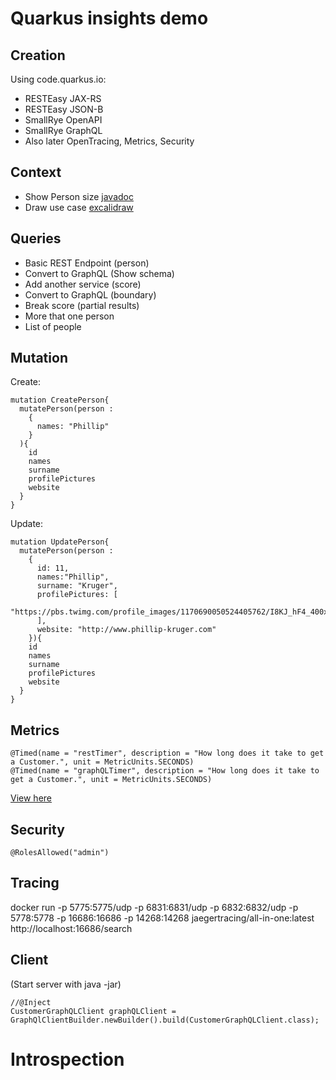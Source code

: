 # Quarkus insights demo

## Creation

Using code.quarkus.io:

- RESTEasy JAX-RS
- RESTEasy JSON-B
- SmallRye OpenAPI
- SmallRye GraphQL
- Also later OpenTracing, Metrics, Security

## Context

- Show Person size [javadoc](file:///home/pkruger/Projects/quarkus.io/customer-service/target/apidocs/graphql/demo/model/package-summary.html)
- Draw use case [excalidraw](https://excalidraw.com/)

## Queries
- Basic REST Endpoint (person)
- Convert to GraphQL (Show schema)
- Add another service (score)
- Convert to GraphQL (boundary)
- Break score (partial results)
- More that one person
- List of people

## Mutation

Create: 
```
mutation CreatePerson{
  mutatePerson(person : 
    {
      names: "Phillip"
    }
  ){
    id
    names
    surname
    profilePictures
    website
  }
}
```

Update:

```
mutation UpdatePerson{
  mutatePerson(person : 
    {
      id: 11, 
      names:"Phillip",
      surname: "Kruger", 
      profilePictures: [
        "https://pbs.twimg.com/profile_images/1170690050524405762/I8KJ_hF4_400x400.jpg"
      ],
      website: "http://www.phillip-kruger.com"
    }){
    id
    names
    surname
    profilePictures
    website
  }
}
```

## Metrics

```
@Timed(name = "restTimer", description = "How long does it take to get a Customer.", unit = MetricUnits.SECONDS)
@Timed(name = "graphQLTimer", description = "How long does it take to get a Customer.", unit = MetricUnits.SECONDS)
```

[View here](moz-extension://1a06ab1b-bfdc-43de-9872-c41eb25e3afb/dist/index.html)

## Security

```
@RolesAllowed("admin")
```

## Tracing

docker run -p 5775:5775/udp -p 6831:6831/udp -p 6832:6832/udp -p 5778:5778 -p 16686:16686 -p 14268:14268 jaegertracing/all-in-one:latest
http://localhost:16686/search

## Client

(Start server with java -jar)

```
//@Inject
CustomerGraphQLClient graphQLClient = GraphQlClientBuilder.newBuilder().build(CustomerGraphQLClient.class);
```

# Introspection
